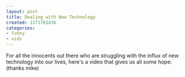 ```yaml
---
layout: post
title: Dealing with New Technology
created: 1171781436
categories:
- funny
- vids
---
```

For all the innocents out there who are struggling with the influx of new technology into our lives, here's a video that gives us all some hope: (thanks mike)
<object type="application/x-shockwave-flash" data="http://www.youtube.com/v/N5mLK4V5P30" width="425" height="350"><param name="movie" value="http://www.youtube.com/v/N5mLK4V5P30" /><param name="wmode" value="transparent" /></object>
